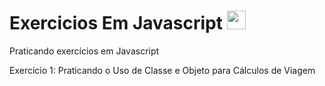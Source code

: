 # Exercicios Em Javascript <img src="https://www.svgrepo.com/show/303206/javascript-logo.svg" height="30px">
Praticando exercícios em Javascript

Exercício 1: Praticando o Uso de Classe e Objeto para Cálculos de Viagem
